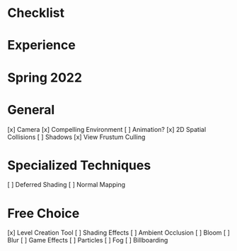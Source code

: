 # Checklist
# Experience
# Spring 2022

 General
=========
[x] Camera
[x] Compelling Environment
[ ] Animation?
[x] 2D Spatial Collisions
[ ] Shadows
[x] View Frustum Culling

 Specialized Techniques
========================
[ ] Deferred Shading
[ ] Normal Mapping

 Free Choice
=============
[x] Level Creation Tool
[ ] Shading Effects
   [ ] Ambient Occlusion
   [ ] Bloom
   [ ] Blur
[ ] Game Effects
   [ ] Particles
   [ ] Fog
   [ ] Billboarding
